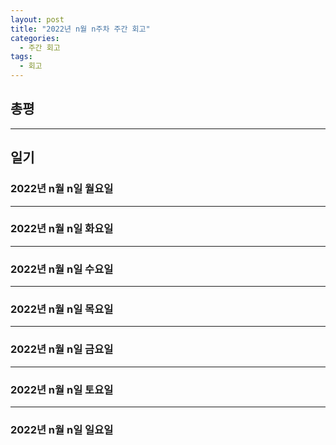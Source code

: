 ```yaml
---
layout: post
title: "2022년 n월 n주차 주간 회고"
categories:
  - 주간 회고
tags:
  - 회고
---
```


## 총평


---
## 일기

### 2022년 n월 n일 월요일


---
### 2022년 n월 n일 화요일


---
### 2022년 n월 n일 수요일


---
### 2022년 n월 n일 목요일


---
### 2022년 n월 n일 금요일


---
### 2022년 n월 n일 토요일


---
### 2022년 n월 n일 일요일

